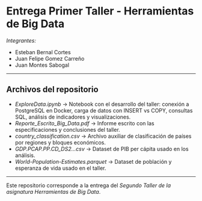 # Entrega Primer Taller - Herramientas de Big Data

*Integrantes:*
- Esteban Bernal Cortes
- Juan Felipe Gomez Carreño
- Juan Montes Sabogal

---

## Archivos del repositorio

- *ExploreData.ipynb* → Notebook con el desarrollo del taller: conexión a PostgreSQL en Docker, carga de datos con INSERT vs COPY, consultas SQL, análisis de indicadores y visualizaciones.  
- *Reporte_Escrito_Big_Data.pdf* → Informe escrito con las especificaciones y conclusiones del taller.  
- *country_classification.csv* → Archivo auxiliar de clasificación de países por regiones y bloques económicos.  
- *GDP.PCAP.PP.CD_DS2...csv* → Dataset de PIB per cápita usado en los análisis.  
- *World-Population-Estimates.parquet* → Dataset de población y esperanza de vida usado en el taller.  

---

Este repositorio corresponde a la entrega del *Segundo Taller de la asignatura Herramientas de Big Data*.
